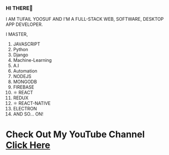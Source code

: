 ### HI THERE👋

I AM TUFAIL YOOSUF AND I'M A FULL-STACK WEB, SOFTWARE, DESKTOP APP DEVELOPER.

I MASTER,
1) JAVASCRIPT
2) Python
3) Django
4) Machine-Learning
5) A.I
6) Automation
7) NODEJS
8) MONGODB
9) FIREBASE
10) ⚛ REACT
11) REDUX
12) ⚛ REACT-NATIVE
13) ELECTRON
14) AND SO... ON!

# Check Out My YouTube Channel [Click Here](https://youtube.com/channel/UCPuy1aRP7kJ1JoPRulsaZ0w)
